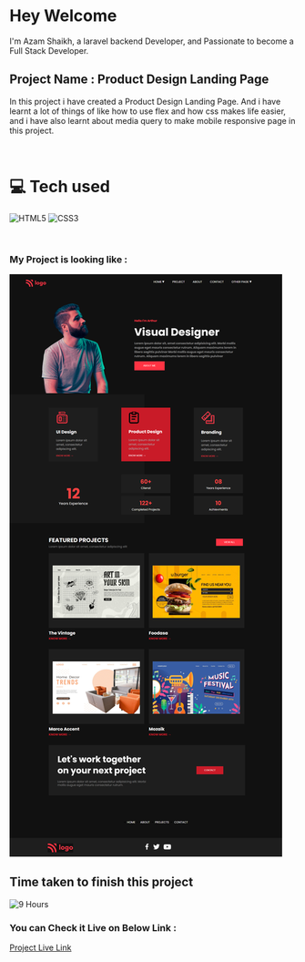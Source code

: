 # Hey Welcome 

I'm Azam Shaikh, a laravel backend Developer, and Passionate to become a Full Stack Developer.

## Project Name : **Product Design Landing Page**

In this project i have created a Product Design Landing Page. And i have learnt a lot of things of like how to use flex and how css makes life easier, and i have also learnt  about media query to make mobile responsive page in this project.

</br>

# 💻 Tech used
![HTML5](https://img.shields.io/badge/html5-%23E34F26.svg?style=for-the-badge&logo=html5&logoColor=white) ![CSS3](https://img.shields.io/badge/css3-%231572B6.svg?style=for-the-badge&logo=css3&logoColor=white)

</br>

### My Project is looking like :

![Web Site Image](./screenshot/product-landing-page.png)

## Time taken to finish this project

![9 Hours](https://img.shields.io/badge/-9%20Hours-orange)

### You can Check it Live on Below Link :

[Project Live Link](https://azam-product-design-landing-page.netlify.app/)
